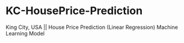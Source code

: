 # KC-HousePrice-Prediction
King City, USA || House Price Prediction (Linear Regression) Machine Learning Model 
